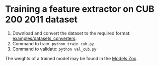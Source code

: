 # Training a feature extractor on CUB 200 2011 dataset

1. Download and convert the dataset to the required format: [examples/datasets_converters](https://github.com/OML-Team/open-metric-learning/tree/main/examples/datasets_converters).
2. Command to train: `python train_cub.py`
3. Command to validate: `python val_cub.py`

The weights of a trained model may be found in the [Models Zoo](https://github.com/OML-Team/open-metric-learning#zoo).
